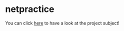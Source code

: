 # netpractice

You can click [here](https://github.com/limdem/netpractice/blob/master/en.subject.pdf) to have a look at the project subject!
